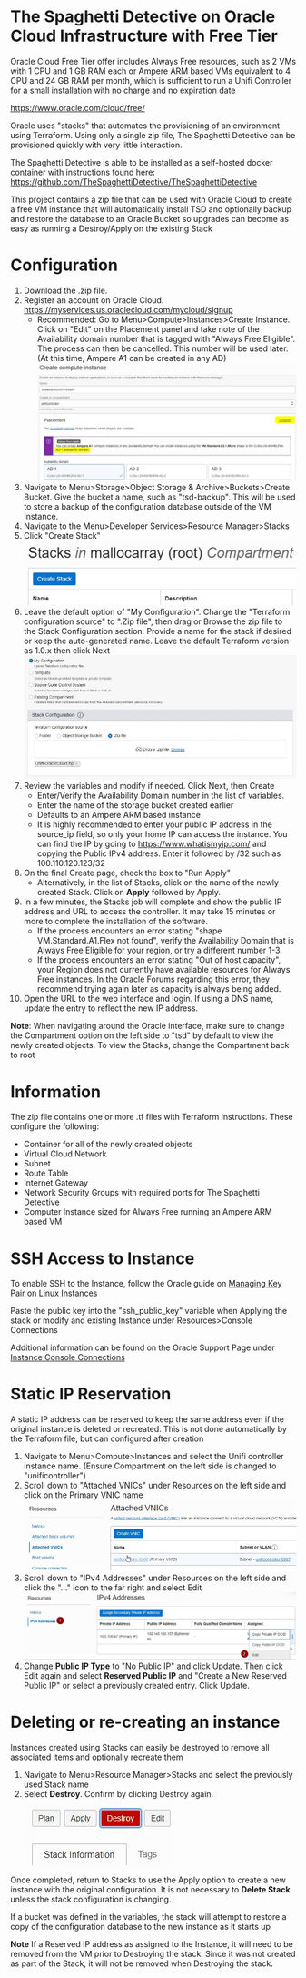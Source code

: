 # The Spaghetti Detective on Oracle Cloud Infrastructure with Free Tier

Oracle Cloud Free Tier offer includes Always Free resources, such as 2 VMs with 1 CPU and 1 GB RAM each or Ampere ARM based VMs equivalent to 4 CPU and 24 GB RAM per month, which is sufficient to run a Unifi Controller for a small installation with no charge and no expiration date

https://www.oracle.com/cloud/free/

Oracle uses "stacks" that automates the provisioning of an environment using Terraform.  Using only a single zip file, The Spaghetti Detective can be provisioned quickly with very little interaction.

The Spaghetti Detective is able to be installed as a self-hosted docker container with instructions found here:
https://github.com/TheSpaghettiDetective/TheSpaghettiDetective

This project contains a zip file that can be used with Oracle Cloud to create a free VM instance that will automatically install TSD and optionally backup and restore the database to an Oracle Bucket so upgrades can become as easy as running a Destroy/Apply on the existing Stack

# Configuration
1) Download the .zip file.
2) Register an account on Oracle Cloud.
    https://myservices.us.oraclecloud.com/mycloud/signup
    * Recommended: Go to Menu>Compute>Instances>Create Instance. Click on "Edit" on the Placement panel and take note of the Availability domain number that is tagged with "Always Free Eligible". The process can then be cancelled. This number will be used later. (At this time, Ampere A1 can be created in any AD) <br />![Availability Domains](./images/availability-domain.jpg)
3) Navigate to Menu>Storage>Object Storage & Archive>Buckets>Create Bucket. Give the bucket a name, such as "tsd-backup". This will be used to store a backup of the configuration database outside of the VM Instance.
4) Navigate to the Menu>Developer Services>Resource Manager>Stacks
5) Click "Create Stack" <br />![alt text](./images/stacks.jpg)
6) Leave the default option of "My Configuration". Change the "Terraform configuration source" to ".Zip file", then drag or Browse the zip file to the Stack Configuration section. Provide a name for the stack if desired or keep the auto-generated name.  Leave the default Terraform version as 1.0.x then click Next <br />![alt text](./images/create-stack.jpg)
7) Review the variables and modify if needed. Click Next, then Create
    * Enter/Verify the Availability Domain number in the list of variables.
    * Enter the name of the storage bucket created earlier
    * Defaults to an Ampere ARM based instance
    * It is highly recommended to enter your public IP address in the source_ip field, so only your home IP can access the instance.  You can find the IP by going to https://www.whatismyip.com/ and copying the Public IPv4 address.  Enter it followed by /32 such as 100.110.120.123/32
8) On the final Create page, check the box to "Run Apply"
    * Alternatively, in the list of Stacks, click on the name of the newly created Stack.  Click on **Apply** followed by Apply.
9) In a few minutes, the Stacks job will complete and show the public IP address and URL to access the controller. It may take 15 minutes or more to complete the installation of the software.
    * If the process encounters an error stating "shape VM.Standard.A1.Flex not found", verify the Availability Domain that is Always Free Eligible for your region, or try a different number 1-3.
    * If the process encounters an error stating "Out of host capacity", your Region does not currently have available resources for Always Free instances. In the Oracle Forums regarding this error, they recommend trying again later as capacity is always being added.
10) Open the URL to the web interface and login.  If using a DNS name, update the entry to reflect the new IP address.


**Note**: When navigating around the Oracle interface, make sure to change the Compartment option on the left side to "tsd" by default to view the newly created objects. To view the Stacks, change the Compartment back to root

# Information
The zip file contains one or more .tf files with Terraform instructions.  These configure the following:
* Container for all of the newly created objects
* Virtual Cloud Network
* Subnet
* Route Table
* Internet Gateway
* Network Security Groups with required ports for The Spaghetti Detective
* Computer Instance sized for Always Free running an Ampere ARM based VM

# SSH Access to Instance
To enable SSH to the Instance, follow the Oracle guide on [Managing Key Pair on Linux Instances](https://docs.cloud.oracle.com/iaas/Content/Compute/Tasks/managingkeypairs.htm?Highlight=ssh)

Paste the public key into the "ssh_public_key" variable when Applying the stack or modify and existing Instance under Resources>Console Connections

Additional information can be found on the Oracle Support Page under [Instance Console Connections](https://docs.cloud.oracle.com/iaas/Content/Compute/References/serialconsole.htm)

# Static IP Reservation
A static IP address can be reserved to keep the same address even if the original instance is deleted or recreated.  This is not done automatically by the Terraform file, but can configured after creation

1) Navigate to Menu>Compute>Instances and select the Unifi controller instance name. (Ensure Compartment on the left side is changed to "unificontroller")
2) Scroll down to "Attached VNICs" under Resources on the left side and click on the Primary VNIC name <br />![alt text](./images/attached-vnics.jpg)
3) Scroll down to "IPv4 Addresses" under Resources on the left side and click the "..." icon to the far right and select Edit <br />![alt text](./images/edit-ip.jpg)
4) Change **Public IP Type** to "No Public IP" and click Update. Then click Edit again and select **Reserved Public IP** and "Create a New Reserved Public IP" or select a previously created entry. Click Update.

# Deleting or re-creating an instance
Instances created using Stacks can easily be destroyed to remove all associated items and optionally recreate them
1) Navigate to Menu>Resource Manager>Stacks and select the previously used Stack name
2) Select **Destroy**.  Confirm by clicking Destroy again. <br /> ![alt text](./images/destroy-stack.jpg)

Once completed, return to Stacks to use the Apply option to create a new instance with the original configuration. It is not necessary to **Delete Stack** unless the stack configuration is changing.

If a bucket was defined in the variables, the stack will attempt to restore a copy of the configuration database to the new instance as it starts up

**Note** If a Reserved IP address as assigned to the Instance, it will need to be removed from the VM prior to Destroying the stack. Since it was not created as part of the Stack, it will not be removed when Destroying the stack.
